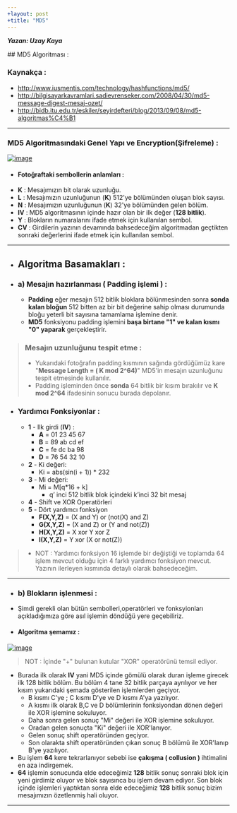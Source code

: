 ```yaml
---
+layout: post
+title: "MD5"
---
```


***Yazan: Uzay Kaya***


﻿## MD5 Algoritması :

### Kaynakça :
* http://www.iusmentis.com/technology/hashfunctions/md5/
* http://bilgisayarkavramlari.sadievrenseker.com/2008/04/30/md5-message-digest-mesaj-ozet/
* http://bidb.itu.edu.tr/eskiler/seyirdefteri/blog/2013/09/08/md5-algoritmas%C4%B1

--- 
### **MD5 Algoritmasındaki Genel Yapı ve Encryption(Şifreleme) :**

[![image](https://i.resimyukle.xyz/ddfJ9P.png)](https://resimyukle.xyz/resim/ddfJ9P)
* #### Fotoğraftaki sembollerin anlamları :
* **K** : Mesajımızın bit olarak uzunluğu.
*  **L**  : Mesajımızın uzunluğunun (**K**) 512'ye bölümünden oluşan blok sayısı.
* **N** : Mesajımızın uzunluğunun (**K**) 32'ye bölümünden gelen bölüm.
* **IV** : MD5 algoritmasının içinde hazır olan bir ilk değer (**128 bitlik**).
* **Y** : Blokların numaralarını ifade etmek için kullanılan sembol.
* **CV** : Girdilerin yazının devamında bahsedeceğim algoritmadan geçtikten sonraki değerlerini ifade etmek için kullanılan sembol.
---
* ## Algoritma Basamakları :

* ### a) Mesajın hazırlanması ( Padding işlemi ) :
	* **Padding**  eğer mesajın 512 bitlik bloklara bölünmesinden sonra **sonda kalan bloğun** 512 bitten az bir bit değerine sahip olması durumunda bloğu yeterli bit sayısına tamamlama işlemine denir.
	* **MD5** fonksiyonu padding işlemini **başa birtane "1" ve kalan kısmı "0" yaparak** gerçekleştirir.

> ### Mesajın uzunluğunu tespit etme :
> * Yukarıdaki fotoğrafın padding kısmının sağında gördüğümüz kare "**Message Length = ( K mod 2^64)**" MD5'in mesajın uzunluğunu tespit etmesinde kullanılır.
> * Padding işleminden önce **sonda** 64 bitlik bir kısım bırakılır ve **K mod 2^64** ifadesinin sonucu burada depolanır.
* ### Yardımcı Fonksiyonlar :
	* **1** - Ilk girdi (**IV**) :
		* **A** = 01 23 45 67
		* **B** = 89 ab cd ef
		* **C** = fe dc ba 98
		* **D** = 76 54 32 10
	* **2** - Ki değeri:
		* Ki = abs(sin(i + 1)) * 232
	* **3** - Mi değeri:
		* Mi = M[q*16 + k]
			* q’ inci 512 bitlik blok içindeki k’inci 32 bit mesaj
	* **4** - Shift ve XOR Operatörleri 
	* **5** - Dört yardımcı fonksiyon
		 * **F(X,Y,Z)** = (X and Y) or (not(X) and Z)
         * **G(X,Y,Z)** = (X and Z) or (Y and not(Z))
         * **H(X,Y,Z)** = X xor Y xor Z
         * **I(X,Y,Z)** = Y xor (X or not(Z))
> * NOT : Yardımcı fonksiyon 16 işlemde bir değiştiği ve toplamda 64 işlem mevcut olduğu için 4 farklı yardımcı fonksiyon mevcut. Yazının ilerleyen kısmında detaylı olarak bahsedeceğim.


 ---
* ### b) Blokların işlenmesi :
* Şimdi gerekli olan bütün sembolleri,operatörleri ve fonksyionları açıkladığımıza göre asıl işlemin döndüğü yere geçebiliriz.
* #### Algoritma şemamız :
[![image](https://i.resimyukle.xyz/eyW5H2.gif)](https://resimyukle.xyz/resim/eyW5H2)

> NOT : İçinde "+" bulunan kutular "XOR" operatörünü temsil ediyor.

* Burada ilk olarak **IV** yani MD5 içinde gömülü olarak duran işleme girecek ilk 128 bitlik bölüm. Bu bölüm 4 tane 32 bitlik parçaya ayrılıyor ve her kısım yukarıdaki şemada gösterilen işlemlerden geçiyor.
	* B kısmı C'ye ; C kısmı D'ye ve D kısmı A'ya yazılıyor.
	* A kısmı ilk olarak B,C ve D bölümlerinin fonksiyondan dönen değeri ile XOR işlemine sokuluyor.
	* Daha sonra gelen sonuç "Mi" değeri ile XOR işlemine sokuluyor.
	* Oradan gelen sonuçta "Ki" değeri ile XOR'lanıyor.
	* Gelen sonuç shift operatöründen geçiyor.
	* Son olarakta shift operatöründen çıkan sonuç B bölümü ile XOR'lanıp B'ye yazılıyor.
* Bu işlem **64** kere tekrarlanıyor sebebi ise **çakışma ( collusion )** ihtimalini en aza indirgemek.
* **64** işlemin sonucunda elde edeceğimiz **128** bitlik sonuç sonraki blok için yeni girdimiz oluyor ve blok sayısınca bu işlem devam ediyor. Son blok içinde işlemleri yaptıktan sonra elde edeceğimiz **128** bitlik sonuç bizim mesajımızın özetlenmiş hali oluyor.
---

	

